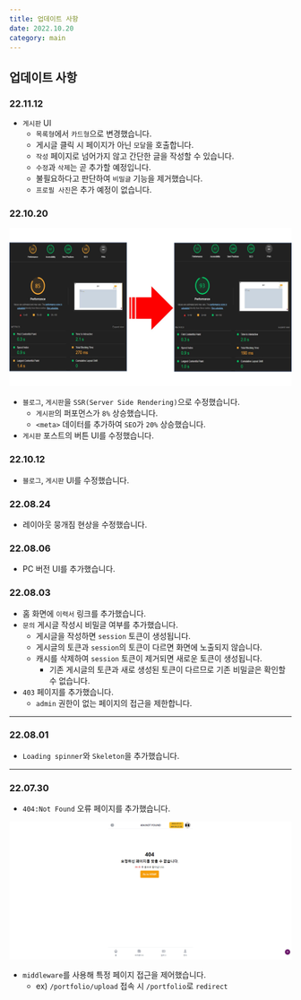 ```yaml
---
title: 업데이트 사항
date: 2022.10.20
category: main
---
```


## 업데이트 사항

### **22.11.12**

- `게시판` UI
  - `목록형`에서 `카드형`으로 변경했습니다.
  - 게시글 클릭 시 페이지가 아닌 `모달`을 호출합니다.
  - `작성` 페이지로 넘어가지 않고 간단한 글을 작성할 수 있습니다.
  - `수정`과 `삭제`는 곧 추가할 예정입니다.
  - 불필요하다고 판단하여 `비밀글` 기능을 제거했습니다.
  - `프로필 사진`은 추가 예정이 없습니다.

### **22.10.20**

![퍼포먼스 비교](https://raw.githubusercontent.com/Real-Bird/pb/master/portfolio_zip/myground/11-perfomance.jpg "퍼포먼스 비교")

- `블로그`, `게시판`을 `SSR(Server Side Rendering)`으로 수정했습니다.
  - `게시판`의 퍼포먼스가 `8%` 상승했습니다.
  - `<meta>` 데이터를 추가하여 `SEO`가 `20%` 상승했습니다.
- `게시판` 포스트의 버튼 UI를 수정했습니다.

### **22.10.12**

- `블로그`, `게시판` UI를 수정했습니다.

### **22.08.24**

- 레이아웃 뭉개짐 현상을 수정했습니다.

### **22.08.06**

- PC 버전 UI를 추가했습니다.

### **22.08.03**

- 홈 화면에 `이력서` 링크를 추가했습니다.
- `문의` 게시글 작성시 비밀글 여부를 추가했습니다.
  - 게시글을 작성하면 `session` 토큰이 생성됩니다.
  - 게시글의 토큰과 `session`의 토큰이 다르면 화면에 노출되지 않습니다.
  - 캐시를 삭제하여 `session` 토큰이 제거되면 새로운 토큰이 생성됩니다.
    - 기존 게시글의 토큰과 새로 생성된 토큰이 다르므로 기존 비밀글은 확인할 수 없습니다.
- `403` 페이지를 추가했습니다.
  - `admin` 권한이 없는 페이지의 접근을 제한합니다.

---

### **22.08.01**

- `Loading spinner`와 `Skeleton`을 추가했습니다.

---

### **22.07.30**

- `404:Not Found` 오류 페이지를 추가했습니다.

![404](https://raw.githubusercontent.com/Real-Bird/pb/master/portfolio_zip/myground/10-404.jpg)

- `middleware`를 사용해 특정 페이지 접근을 제어했습니다.
  - ex) `/portfolio/upload` 접속 시 `/portfolio`로 `redirect`
